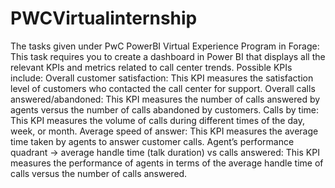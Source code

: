 # PWCVirtualinternship
The tasks given under PwC PowerBI Virtual Experience Program in Forage:
This task requires you to create a dashboard in Power BI that displays all the relevant KPIs and metrics related to call center trends. Possible KPIs include:
Overall customer satisfaction: This KPI measures the satisfaction level of customers who contacted the call center for support. Overall calls answered/abandoned: This KPI measures the number of calls answered by agents versus the number of calls abandoned by customers. Calls by time: This KPI measures the volume of calls during different times of the day, week, or month. Average speed of answer: This KPI measures the average time taken by agents to answer customer calls. Agent’s performance quadrant -> average handle time (talk duration) vs calls answered: This KPI measures the performance of agents in terms of the average handle time of calls versus the number of calls answered.

